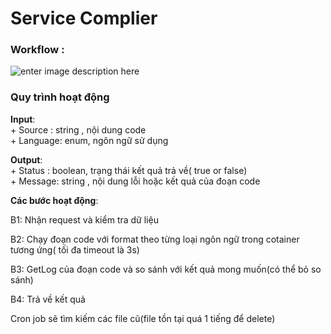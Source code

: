 # Service Complier  
  

### Workflow :  
![enter image description here](https://i.imgur.com/NJX8cWV.png)  
  
  
  
### Quy trình hoạt động  
**Input**:   
      + Source : string , nội dung code  
      + Language: enum, ngôn ngữ sử dụng  
  
  
  
**Output**:  
      + Status : boolean, trạng thái kết quả trả về( true or false)  
      + Message: string , nội dung lỗi hoặc kết quả của đoạn code  
        
  
  
**Các bước hoạt động**:  
  
  
B1: Nhận request và kiểm tra dữ liệu  
  
  
B2: Chạy đoạn code với format theo từng loại ngôn ngữ  trong cotainer tương ứng( tối đa timeout là 3s)
  
  
B3: GetLog của đoạn code và so sánh với kết quả mong muốn(có thể bỏ so sánh)  
  
  
B4: Trả về kết quả


Cron job sẽ tìm kiếm các file cũ(file tồn tại quá 1 tiếng để delete)


  